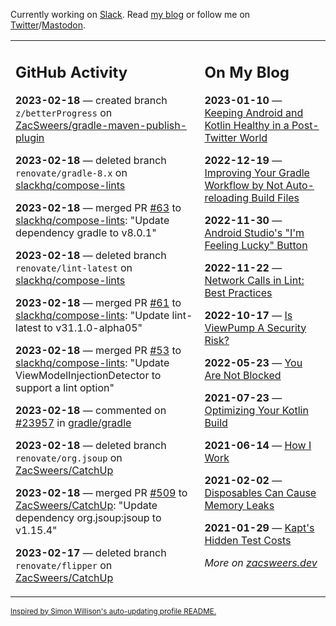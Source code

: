 Currently working on [Slack](https://slack.com/). Read [my blog](https://zacsweers.dev/) or follow me on [Twitter](https://twitter.com/ZacSweers)/[Mastodon](https://hachyderm.io/@ZacSweers).

<table><tr><td valign="top" width="60%">

## GitHub Activity
<!-- githubActivity starts -->
**2023-02-18** — created branch `z/betterProgress` on [ZacSweers/gradle-maven-publish-plugin](https://github.com/ZacSweers/gradle-maven-publish-plugin)

**2023-02-18** — deleted branch `renovate/gradle-8.x` on [slackhq/compose-lints](https://github.com/slackhq/compose-lints)

**2023-02-18** — merged PR [#63](https://github.com/slackhq/compose-lints/pull/63) to [slackhq/compose-lints](https://github.com/slackhq/compose-lints): "Update dependency gradle to v8.0.1"

**2023-02-18** — deleted branch `renovate/lint-latest` on [slackhq/compose-lints](https://github.com/slackhq/compose-lints)

**2023-02-18** — merged PR [#61](https://github.com/slackhq/compose-lints/pull/61) to [slackhq/compose-lints](https://github.com/slackhq/compose-lints): "Update lint-latest to v31.1.0-alpha05"

**2023-02-18** — merged PR [#53](https://github.com/slackhq/compose-lints/pull/53) to [slackhq/compose-lints](https://github.com/slackhq/compose-lints): "Update ViewModelInjectionDetector to support a lint option"

**2023-02-18** — commented on [#23957](https://github.com/gradle/gradle/issues/23957#issuecomment-1435703543) in [gradle/gradle](https://github.com/gradle/gradle)

**2023-02-18** — deleted branch `renovate/org.jsoup` on [ZacSweers/CatchUp](https://github.com/ZacSweers/CatchUp)

**2023-02-18** — merged PR [#509](https://github.com/ZacSweers/CatchUp/pull/509) to [ZacSweers/CatchUp](https://github.com/ZacSweers/CatchUp): "Update dependency org.jsoup:jsoup to v1.15.4"

**2023-02-17** — deleted branch `renovate/flipper` on [ZacSweers/CatchUp](https://github.com/ZacSweers/CatchUp)
<!-- githubActivity ends -->
</td><td valign="top" width="40%">

## On My Blog
<!-- blog starts -->
**2023-01-10** — [Keeping Android and Kotlin Healthy in a Post-Twitter World](https://www.zacsweers.dev/keeping-android-healthy/)

**2022-12-19** — [Improving Your Gradle Workflow by Not Auto-reloading Build Files](https://www.zacsweers.dev/improving-your-workflow-by-not-auto-reloading-build-files/)

**2022-11-30** — [Android Studio's "I'm Feeling Lucky" Button](https://www.zacsweers.dev/android-studios-im-feeling-lucky-button/)

**2022-11-22** — [Network Calls in Lint: Best Practices](https://www.zacsweers.dev/network-calls-in-lint-best-practices/)

**2022-10-17** — [Is ViewPump A Security Risk?](https://www.zacsweers.dev/is-viewpump-a-security-risk/)

**2022-05-23** — [You Are Not Blocked](https://www.zacsweers.dev/you-are-not-blocked/)

**2021-07-23** — [Optimizing Your Kotlin Build](https://www.zacsweers.dev/optimizing-your-kotlin-build/)

**2021-06-14** — [How I Work](https://www.zacsweers.dev/how-i-work/)

**2021-02-02** — [Disposables Can Cause Memory Leaks](https://www.zacsweers.dev/disposables-can-cause-memory-leaks/)

**2021-01-29** — [Kapt's Hidden Test Costs](https://www.zacsweers.dev/kapts-hidden-test-costs/)
<!-- blog ends -->
_More on [zacsweers.dev](https://zacsweers.dev/)_
</td></tr></table>

<sub><a href="https://simonwillison.net/2020/Jul/10/self-updating-profile-readme/">Inspired by Simon Willison's auto-updating profile README.</a></sub>